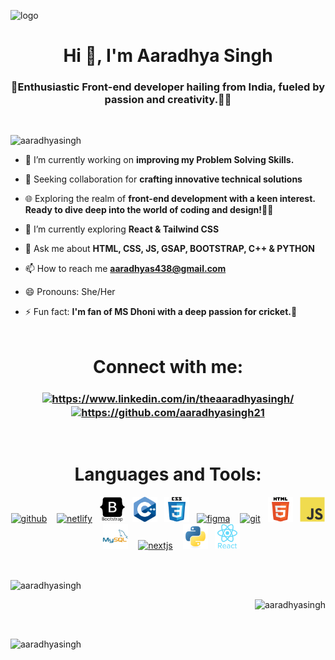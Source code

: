 ![logo](https://camo.githubusercontent.com/48ec00ed4c84e771db4a1db90b56352923a8d644452a32b434d68e97006c9337/68747470733a2f2f63686b736b696c6c732e636f6d2f77702d636f6e74656e742f75706c6f6164732f323032302f30342f504e432d416e696d617465642d42616e6e6572732e676966)
<h1 align="center">Hi 👋, I'm Aaradhya Singh</h1>
<h3 align="center">🚀Enthusiastic Front-end developer hailing from India, fueled by passion and creativity.👩‍💻</h3><br/>

<p align="left"><img src="https://komarev.com/ghpvc/?username=aaradhyasingh&label=Profile%20views&color=0e75b6&style=flat" alt="aaradhyasingh" width="180"/></p>

- 🔭 I’m currently working on **improving my Problem Solving Skills.**

- 👯 Seeking collaboration for **crafting innovative technical solutions**

- 🌐 Exploring the realm of **front-end development with a keen interest. Ready to dive deep into the world of coding and design!👨‍💻**

- 🌱 I’m currently exploring **React & Tailwind CSS**
  
- 💬 Ask me about **HTML, CSS, JS, GSAP, BOOTSTRAP, C++ & PYTHON**

- 📫 How to reach me **aaradhyas438@gmail.com**

- 😄 Pronouns: She/Her

- ⚡ Fun fact: **I'm fan of MS Dhoni with a deep passion for cricket.🏏**
<br/><br/>
<h1 align="Center">Connect with me:</h1>
<h3 align="Center">
<a href="https://linkedin.com/in/https://www.linkedin.com/in/theaaradhyasingh/" target="blank"><img align="center" src="https://raw.githubusercontent.com/rahuldkjain/github-profile-readme-generator/master/src/images/icons/Social/linked-in-alt.svg" alt="https://www.linkedin.com/in/theaaradhyasingh/" height="30" width="40"/></a>
<a href="https://github.com/in/https://github.com/aaradhyasingh21" target="_blank"><img src="https://camo.githubusercontent.com/bf4b11af389d1e0caf625c40c274ba71464727c43579e48f512112694888eb62/68747470733a2f2f63646e2e6a7364656c6976722e6e65742f6e706d2f73696d706c652d69636f6e7340332e302e312f69636f6e732f6769746875622e737667" alt="https://github.com/aaradhyasingh21" height="30" width="40" align="center"/></a>
</h3>
<br/>
<h1 align="Center">Languages and Tools:</h1>
<p align="Center"><a href="https://github.org/" target="_blank"><img src="https://camo.githubusercontent.com/e5c09497bb41a032cd455b4e2d345940e3451e2d251e29d44fe7829d793d8c23/68747470733a2f2f696d672e736869656c64732e696f2f62616467652f4769744875622d4639414230303f7374796c653d666f722d7468652d6261646765266c6f676f3d476974487562266c6f676f436f6c6f723d7768697465" alt="github" width="40" height="30"/></a>&nbsp;&nbsp;&nbsp;
<a href="https://netlify.org/" target="_blank"><img src="https://camo.githubusercontent.com/92dde1e7c42c013a5fce4dfeee0843f06710bfd38a610885e33a273c7eca0d22/68747470733a2f2f696d672e736869656c64732e696f2f62616467652f4e65746c6966792d3030433742373f7374796c653d666f722d7468652d6261646765266c6f676f3d6e65746c696679266c6f676f436f6c6f723d7768697465" alt="netlify" width="40" height="30"/></a>&nbsp;&nbsp;&nbsp;<a href="https://getbootstrap.com" target="_blank" rel="noreferrer"><img src="https://raw.githubusercontent.com/devicons/devicon/master/icons/bootstrap/bootstrap-plain-wordmark.svg" alt="bootstrap" width="40" height="40"/></a>&nbsp;&nbsp;&nbsp;<a href="https://www.w3schools.com/cpp/" target="_blank" rel="noreferrer"><img src="https://raw.githubusercontent.com/devicons/devicon/master/icons/cplusplus/cplusplus-original.svg" alt="cplusplus" width="40" height="40"/></a>&nbsp;&nbsp;&nbsp;<a href="https://www.w3schools.com/css/" target="_blank" rel="noreferrer"><img src="https://raw.githubusercontent.com/devicons/devicon/master/icons/css3/css3-original-wordmark.svg" alt="css3" width="40" height="40"/></a>&nbsp;&nbsp;&nbsp;<a href="https://www.figma.com/" target="_blank" rel="noreferrer"><img src="https://www.vectorlogo.zone/logos/figma/figma-icon.svg" alt="figma" width="40" height="40"/></a>&nbsp;&nbsp;&nbsp; <a href="https://git-scm.com/" target="_blank" rel="noreferrer"><img src="https://www.vectorlogo.zone/logos/git-scm/git-scm-icon.svg" alt="git" width="40" height="40"/></a>&nbsp;&nbsp;&nbsp;<a href="https://www.w3.org/html/" target="_blank" rel="noreferrer"><img src="https://raw.githubusercontent.com/devicons/devicon/master/icons/html5/html5-original-wordmark.svg" alt="html5" width="40" height="40"/></a>&nbsp;&nbsp;&nbsp;<a href="https://developer.mozilla.org/en-US/docs/Web/JavaScript" target="_blank" rel="noreferrer"><img src="https://raw.githubusercontent.com/devicons/devicon/master/icons/javascript/javascript-original.svg" alt="javascript" width="40" height="40"/></a> &nbsp;&nbsp;&nbsp;<a href="https://www.mysql.com/" target="_blank" rel="noreferrer"><img src="https://raw.githubusercontent.com/devicons/devicon/master/icons/mysql/mysql-original-wordmark.svg" alt="mysql" width="40" height="40"/></a> &nbsp;&nbsp;&nbsp;<a href="https://nextjs.org/" target="_blank" rel="noreferrer"><img src="https://cdn.worldvectorlogo.com/logos/nextjs-2.svg" alt="nextjs" width="40" height="40"/></a> &nbsp;&nbsp;&nbsp;<a href="https://www.python.org" target="_blank" rel="noreferrer"><img src="https://raw.githubusercontent.com/devicons/devicon/master/icons/python/python-original.svg" alt="python" width="40" height="40"/></a>&nbsp;&nbsp;&nbsp;<a href="https://reactjs.org/" target="_blank" rel="noreferrer"><img src="https://raw.githubusercontent.com/devicons/devicon/master/icons/react/react-original-wordmark.svg" alt="react" width="40" height="40"/></a></p>
<br/>
<p><img align="center" src="https://github-readme-stats.vercel.app/api/top-langs?username=aaradhyasingh&show_icons=true&locale=en&layout=compact" alt="aaradhyasingh" /></p>

<p>&nbsp;<img align="right" src="https://github-readme-stats.vercel.app/api?username=aaradhyasingh&show_icons=true&locale=en" alt="aaradhyasingh" /></p>
<br/>
<p><img align="center" src="https://github-readme-streak-stats.herokuapp.com/?user=aaradhyasingh&" alt="aaradhyasingh" /></p>
